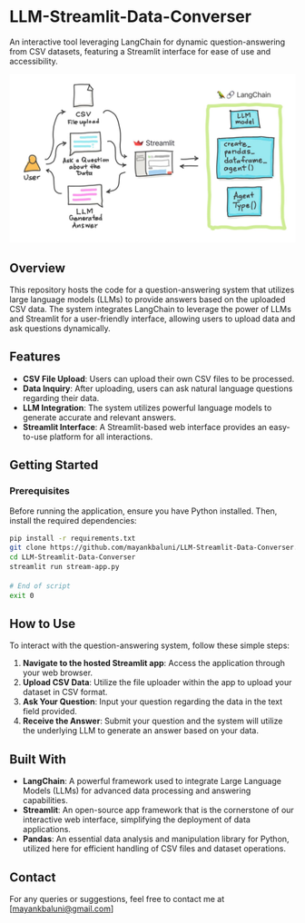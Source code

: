 
# LLM-Streamlit-Data-Converser

An interactive tool leveraging LangChain for dynamic question-answering from CSV datasets, featuring a Streamlit interface for ease of use and accessibility.

![Overview](https://github.com/mayankbaluni/LLM-Streamlit-Data-Converser/blob/main/img/langchain-5-scheme.jpg)


## Overview
This repository hosts the code for a question-answering system that utilizes large language models (LLMs) to provide answers based on the uploaded CSV data. The system integrates LangChain to leverage the power of LLMs and Streamlit for a user-friendly interface, allowing users to upload data and ask questions dynamically.

## Features
- **CSV File Upload**: Users can upload their own CSV files to be processed.
- **Data Inquiry**: After uploading, users can ask natural language questions regarding their data.
- **LLM Integration**: The system utilizes powerful language models to generate accurate and relevant answers.
- **Streamlit Interface**: A Streamlit-based web interface provides an easy-to-use platform for all interactions.

## Getting Started

### Prerequisites
Before running the application, ensure you have Python installed. Then, install the required dependencies:

```bash
pip install -r requirements.txt
git clone https://github.com/mayankbaluni/LLM-Streamlit-Data-Converser.git
cd LLM-Streamlit-Data-Converser
streamlit run stream-app.py

# End of script
exit 0
```

## How to Use
To interact with the question-answering system, follow these simple steps:
1. **Navigate to the hosted Streamlit app**: Access the application through your web browser.
2. **Upload CSV Data**: Utilize the file uploader within the app to upload your dataset in CSV format.
3. **Ask Your Question**: Input your question regarding the data in the text field provided.
4. **Receive the Answer**: Submit your question and the system will utilize the underlying LLM to generate an answer based on your data.

## Built With
- **LangChain**: A powerful framework used to integrate Large Language Models (LLMs) for advanced data processing and answering capabilities.
- **Streamlit**: An open-source app framework that is the cornerstone of our interactive web interface, simplifying the deployment of data applications.
- **Pandas**: An essential data analysis and manipulation library for Python, utilized here for efficient handling of CSV files and dataset operations.


## Contact
For any queries or suggestions, feel free to contact me at [mayankbaluni@gmail.com]
